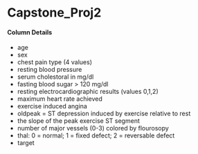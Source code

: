 # Capstone_Proj2

#### Column Details
<ul>
<li>age
<li>sex
<li>chest pain type (4 values)
<li>resting blood pressure
<li>serum cholestoral in mg/dl
<li>fasting blood sugar > 120 mg/dl
<li>resting electrocardiographic results (values 0,1,2)
<li>maximum heart rate achieved
<li>exercise induced angina
<li>oldpeak = ST depression induced by exercise relative to rest
<li>the slope of the peak exercise ST segment
<li>number of major vessels (0-3) colored by flourosopy
<li>thal: 0 = normal; 1 = fixed defect; 2 = reversable defect
<li>target 
</ul>
